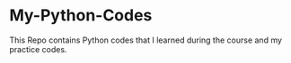 # My-Python-Codes
This Repo contains Python codes that I learned during the course and my practice codes.
